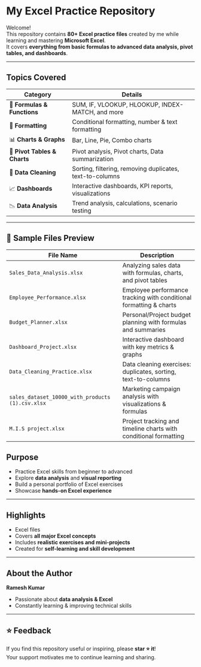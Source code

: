 #  My Excel Practice Repository

Welcome!   
This repository contains **80+ Excel practice files** created by me while learning and mastering **Microsoft Excel**.  
It covers **everything from basic formulas to advanced data analysis, pivot tables, and dashboards**.

---

##  Topics Covered

| Category | Details |
|----------|---------|
| 📝 **Formulas & Functions** | SUM, IF, VLOOKUP, HLOOKUP, INDEX-MATCH, and more |
| 🎨 **Formatting** | Conditional formatting, number & text formatting |
| 📊 **Charts & Graphs** | Bar, Line, Pie, Combo charts |
| 🔄 **Pivot Tables & Charts** | Pivot analysis, Pivot charts, Data summarization |
| 🧹 **Data Cleaning** | Sorting, filtering, removing duplicates, text-to-columns |
| 📈 **Dashboards** | Interactive dashboards, KPI reports, visualizations |
| 📉 **Data Analysis** | Trend analysis, calculations, scenario testing |

---

## 📂 Sample Files Preview

| File Name | Description |
|-----------|-------------|
| `Sales_Data_Analysis.xlsx` | Analyzing sales data with formulas, charts, and pivot tables |
| `Employee_Performance.xlsx` | Employee performance tracking with conditional formatting & charts |
| `Budget_Planner.xlsx` | Personal/Project budget planning with formulas and summaries |
| `Dashboard_Project.xlsx` | Interactive dashboard with key metrics & graphs |
| `Data_Cleaning_Practice.xlsx` | Data cleaning exercises: duplicates, sorting, text-to-columns ||
| `sales_dataset_10000_with_products (1).csv.xlsx` | Marketing campaign analysis with visualizations & formulas |
| `M.I.S project.xlsx` | Project tracking and timeline charts with conditional formatting |


##  Purpose

- Practice Excel skills from beginner to advanced  
- Explore **data analysis** and **visual reporting**  
- Build a personal portfolio of Excel exercises  
- Showcase **hands-on Excel experience**  

---

##  Highlights

- Excel files  
- Covers **all major Excel concepts**   
- Includes **realistic exercises and mini-projects**   
- Created for **self-learning and skill development** 

---

##  About the Author

**Ramesh Kumar**  
- Passionate about **data analysis & Excel**  
- Constantly learning & improving technical skills  

---

## ⭐ Feedback

If you find this repository useful or inspiring, please **star ⭐ it**!  
Your support motivates me to continue learning and sharing.
